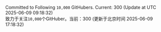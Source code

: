 Committed to Following `10,000` GitHubers. Current: <!-- FOLLOWING_COUNT -->300<!-- FOLLOWING_COUNT --> (Update at UTC <!-- LAST_UPDATED -->2025-06-09 09:18:32<!-- LAST_UPDATED -->)<br>
致力于关注`10,000`个GitHuber。当前：<!-- FOLLOWING_COUNT -->300<!-- FOLLOWING_COUNT --> (更新于北京时间 <!-- LAST_UPDATED_CST -->2025-06-09 17:18:32<!-- LAST_UPDATED_CST -->)
